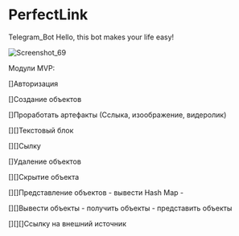 # PerfectLink
Telegram_Bot
Hello, this bot makes your life easy!

![Screenshot_69](https://user-images.githubusercontent.com/76948163/109854892-a44ec200-7c68-11eb-92dc-12b4c346965f.png)

Модули MVP:

[]Авторизация

[]Создание объектов

[]Проработать артефакты (Сслыка, изоображение, видеролик)

[][]Текстовый блок

[][]Сылку

[]Удаление объектов

[][]Скрытие объекта

[][]Представление объектов - вывести Hash Map - 

[][]Вывести объекты - получить объекты - представить объекты

[][][]Ссылку на внешний источник
